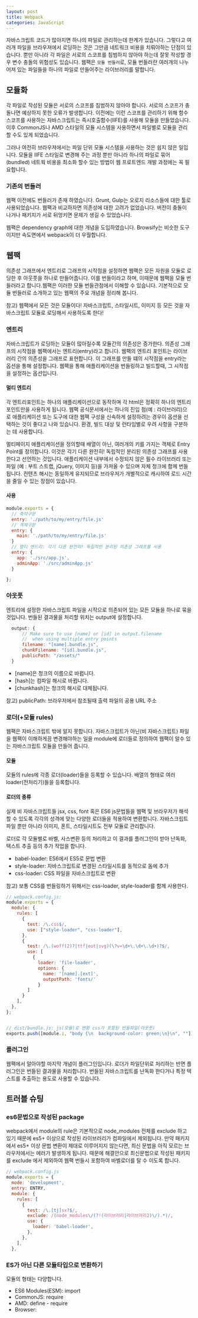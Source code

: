 ```yaml
---
layout: post
title: Webpack
categories: JavaScript
---
```


자바스크립트 코드가 많아지면 하나의 파일로 관리하는데 한계가 있습니다. 그렇다고 여러개 파일을 브라우져에서 로딩하는 것은 그만큼 네트워크 비용을 치뤄야하는 단점이 있습니다. 뿐만 아니라 각 파일은 서로의 스코프를 침범하지 않아야 하는데 잘못 작성할 경우 변수 충돌의 위험성도 있습니다. 웹팩은 `모듈 번들러`로, 모듈 번들러란 여러개의 나누어져 있는 파일들을 하나의 파일로 만들어주는 라이브러리를 말합니다.


## 모듈화

각 파일로 작성된 모듈은 서로의 스코프를 침범하지 않아야 합니다. 서로의 스코프가 충돌나면 예상하지 못한 오류가 발생합니다. 이전에는 이런 스코프를 관리하기 위해 함수 스코프를 사용하는 자바스크립트는 즉시호출함수(IIFE)를 사용해 모듈을 만들었습니다. 이후 CommonJS나 AMD 스타일의 모듈 시스템을 사용하면서 파일별로 모듈을 관리할 수도 있게 되었습니다.

그러나 여전히 브라우져에서는 파일 단위 모듈 시스템을 사용하는 것은 쉽지 않은 일입니다. 모듈을 IIFE 스타일로 변경해 주는 과정 뿐만 아니라 하나의 파일로 묶어(bundled) 네트웍 비용을 최소화 할수 있는 방법이 웹 프로트엔드 개발 과정에는 꼭 필요합니다.

### 기존의 번들러

웹팩 이전에도 번들러가 존재 하였습니다. Grunt, Gulp는 오로지 리소스들에 대한 툴로 사용되었습니다. 웹팩과 비교하자면 의존성에 대한 고려가 없었습니다. 버전이 충돌이 나거나 패키지가 서로 뒤엉키면 문제가 생길 수 있었습니다.

웹팩은 dependency graph에 대한 개념을 도입하였습니다. Browsify는 비슷한 도구이지만 속도면에서 webpack이 더 우월합니다.

## 웹팩

의존성 그래프에서 엔트리로 그래프의 시작점을 설정하면 웹팩은 모든 자원을 모듈로 로딩한 후 아웃풋을 하나로 만들어줍니다. 이를 번들이라고 하며, 이때문에 웹팩을 모듈 번들러라고 합니다.웹팩은 이러한 모듈 번들관점에서 이해할 수 있습니다. 기본적으로 모듈 번들러로 소개하고 있는 웹팩의 주요 개념을 정리해 봅니다.

참고) 웹팩에서 모든 것은 모듈이다! 자바스크립트, 스타일시트, 이미지 등 모든 것을 자바스크립트 모듈로 로딩해서 사용하도록 한다!

### 엔트리

자바스크립트가 로딩하는 모듈이 많아질수록 모듈간의 의존성은 증가한다. 의존성 그래프의 시작점을 웹팩에서는 엔트리(entry)라고 합니다. 웹팩의 엔트리 포인트는 라이브러리 간의 의존성을 그래프로 표현합니다. 이 그래프를 만들 떄의 시작점을 entry라는 옵션을 통해 설정합니다. 웹팩을 통해 애플리케이션을 번들링하고 빌드할때, 그 시작점을 설정하는 옵션입니다.

#### 멀티 엔트리

각 엔트리포인트는 하나의 애플리케이션으로 동작하며 각 html은 정확히 하나의 엔트리포인트만을 사용하게 됩니다. 웹팩 공식문서에서는 하나의 진입 점(예 : 라이브러리)으로 애플리케이션 또는 도구에 대한 웹팩 구성을 신속하게 설정하려는 경우이 옵션을 선택하는 것이 좋다고 나와 있습니다. 환경, 빌드 대상 및 런타임별로 우려 사항을 구분하는 데 사용합니다.

멀티페이지 애플리케이션을 정의할때 배열이 아닌, 여러개의 키를 가지는 객체로 Entry Point를 정의합니다. 이것은 각기 다른 완전히! 독립적인 분리된 의존성 그래프를 사용한다고 선언하는 것입니다. 애플리케이션 내부에서 수정되지 않은 필수 라이브러리 또는 파일 (예 : 부트 스트랩, jQuery, 이미지 등)을 가져올 수 있으며 자체 청크에 함께 번들됩니다. 컨텐츠 해시는 동일하게 유지되므로 브라우저가 개별적으로 캐시하여 로드 시간을 줄일 수 있는 장점이 있습니다.

#### 사용

```js
module.exports = {
  // 축약구문
  entry: './path/to/my/entry/file.js'
  // 객체구문
  entry: {
    main: './path/to/my/entry/file.js'
  }
  // 멀티 엔드리: 각기 다른 완전히! 독립적인 분리된 의존성 그래프를 사용
  entry: {
    app: './src/app.js',
    adminApp: './src/adminApp.js'
  }

};
```

### 아웃풋

엔트리에 설정한 자바스크립트 파일을 시작으로 의존되어 있는 모든 모듈을 하나로 묶을 것입니다. 번들된 결과물을 처리할 위치는 output에 설정합니다.

```js
  output: {
      // Make sure to use [name] or [id] in output.filename
      //  when using multiple entry points
      filename: "[name].bundle.js",
      chunkFilename: "[id].bundle.js",
      publicPath: "/assets/"
  }
```

- [name]은 청크의 이름으로 바뀝니다.
- [hash]는 컴파일 해시로 바뀝니다.
- [chunkhash]는 청크의 해시로 대체됩니다.

참고) publicPath: 브라우저에서 참조될때 출력 파일의 공용 URL 주소

### 로더(+모듈 rules)

웹팩은 자바스크립트 밖에 알지 못합니다. 자바스크립트가 아닌(비 자바스크립트) 파일을 웹팩이 이해하게끔 변경해야하는 일을 module에 로더들로 정의하여 웹팩이 알수 있는 자바스크립트 모듈을 만들어 줍니다.

#### 모듈

모듈의 rules에 각종 로더(loader)들을 등록할 수 있습니다. 배열의 형태로 여러 loader(전처리기)들을 등록합니다.

#### 로더의 종류

실제 비 자바스크립트들 jsx, css, font 혹은 ES6 js문법들을 웹팩 및 브라우저가 해석할 수 있도록 각각의 성격에 맞는 다양한 로더들을 적용하여 변환합니다. 자바스크립트 파일 뿐만 아니라 이미지, 폰트, 스타일시트도 전부 모듈로 관리합니다.

로더로 각 모듈별로 바벨, 사스변환 등의 처리하고 이 결과를 플러그인이 받아 난독화, 텍스트 추출 등의 추가 작업을 합니다.

- babel-loader: ES6에서 ES5로 문법 변환
- style-loader: 자바스크립트로 변경된 스타일시트를 동적으로 돔에 추가
- css-loader: CSS 파일을 자바스크립트로 변환

참고) 보통 CSS를 번들링하기 위해서는 css-loader, style-loader를 함께 사용한다.

```js
// webpack.config.js:
module.exports = {
  module: {
    rules: [
      {
        test: /\.css$/,
        use: ["style-loader", "css-loader"],
      },
      {
        test: /\.(woff(2)?|ttf|eot|svg)(\?v=\d+\.\d+\.\d+)?$/,
        use: [
          {
            loader: 'file-loader',
            options: {
              name: '[name].[ext]',
              outputPath: 'fonts/'
            }
        ]
      }
    ],
  },
};


// dist/bundle.js: js(모듈)로 변환 css가 포함된 번들파일(아웃풋)
exports.push([module.i, "body {\n  background-color: green;\n}\n", ""]);
```

### 플러그인

웹팩에서 알아야할 마지막 개념이 플러그인입니다. 로더가 파일단위로 처리하는 반면 플러그인은 번들된 결과물을 처리합니다. 번들된 자바스크립트를 난독화 한다거나 특정 텍스트를 추출하는 용도로 사용할 수 있습니다.

## 트러블 슈팅

### es6문법으로 작성된 package

webpack에서 module의 rule은 기본적으로 node_modules 전체를 exclude 하고 있기 때문에 es5+ 이상으로 작성된 라이브러리가 컴파일에서 제외됩니다. 만약 패키지에서 es5+ 이상 문법 변환이 제대로 이루어지지 않는다면, 최신 문법을 아직 모르는 브라우저에서는 에러가 발생하게 됩니다. 때문에 해결안으로 최신문법으로 작성된 패키지를 exclude 에서 제외하여 웹팩 번들시 포함하여 바벨로더를 탈 수 이도록 합니다.

```js
// webpack.config.js
module.exports = {
  mode: 'development',
  entry: ENTRY,
  module: {
    rules: [
      {
        test: /\.[tj]sx?$/,
        exclude: /(node_modules\/(?!(라이브러리|라이브러리2)\/).*)/,
        use: {
          loader: 'babel-loader',
        },
      },
    ],
  },
```

### ES가 아닌 다른 모듈타입으로 변환하기

모듈의 형태는 다양합니다.

- ES6 Modules(ESM): import
- CommonJS: require
- AMD: define - require
- Browser: <script src="...">
  (이 외에도 System.js, Require.js 등의 모듈 로더등이 있다)

바벨은 ES6+ code를 ES5로 변경합니다. 기본적으로 바벨에서 사용하는 @babel/preset-env 프리셋을 사용하면 ES모듈로 변환됩니다. modules라는 옵션을 통해 모듈타입을 지정할 수 있습니다.

참고) 진짜 동작하는 것은 babel plugin이다. babel foundation에서는 plugin들을 포함한 번들(plugin들을 모아놓은 파일이라고 생각하면 된다)파일을 포함 preset을 만들었다.

```js
module.exports = {
  presets: [
    [
      "@babel/preset-env",
      {
        targets: {
          browsers: ["last 3 versions", "not ie <= 8"],
        },
        modules: "commonjs",
      },
    ],
    [
      "@babel/preset-typescript",
      {
        isTSX: true,
        allExtensions: true,
        jsxPragma: "h",
      },
    ],
  ],
  plugins: [
    [
      "@babel/transform-react-jsx",
      {
        pragma: "h",
      },
    ],
    "@babel/plugin-proposal-class-properties",
    "@babel/plugin-transform-runtime",
  ],
};
```

commonjs 모듈을 사용하는 패키지는 어떻게 사용할 수 있을까요?

ts와 babel 컴파일 module은 commonjs 로 적용
babel 설정에 es5 문법변환이 필요한 패키지 추가 (reduxjs & queryString 의존성 패키지 포함)

참고) webpack의 treeshaking은 import/export로 이뤄져야하기 때문에 가급적이면 modules 는 ES 모듈방식으로 변환(변환을 하기는 함)!하기 위해 false로 두는 것이 좋다.

```js

module.exports = {
  mode: 'development',
  entry: ENTRY,
  module: {
    rules: [
      {
        test: /\.[tj]sx?$/,
        exclude: /(node_modules)/,
        // TODO: 에러 수정 필요.  “export ‘default’ (imported as ‘queryString’) was not found in ‘query-string’
        // exclude: /node_modules(?!\/query-string)/,
        exclude: /node_modules\/(?!(@reduxjs|query-string|split-on-first|strict-uri-encode)\/).*/,
        use: {
          loader: 'babel-loader',
        },
      },
    ],
  },
  resolve: {
    extensions: ['.js', '.jsx', '.ts', '.tsx'],
    alias: {
      '@': resolve('src'),

  ....

```

## width Typescript

타입스크립트를 사용하는 경우, 이또한 js로의 변환이 필요합니다. 만약 js문법을 변환해야 한다면 바벨을 통해 또한번의 변환이 필요합니다. 두 개의 컴파일러(타입스크립트와 바벨)를 함께 엮어 사용하는 것은 쉬운 일이 아닙니다.

- 컴파일 흐름: TS > TS Compiler > JS > Babel > JS (again).

Typescript를 컴파일 시키는 방법으로는 3가지 정도의 방법이 있습니다.

- ts-loader
- awesome-typescript-loader
- babel-loader에 typescript-preset를 얻는 방법

```js
// webpack.config.js
module.exports = {
  module: {
    rules: [
      { test: /\.css$/, use: "css-loader" },
      { test: /\.ts$/, use: "ts-loader" },
    ],
  },
};
```

## 웹팩의 장점

webpack을 써야 하는 이유는 다음과 같습니다.

- 다른 module bundler에 비해 performance가 우수합니다.
- Code Split: chunk 단위로 의존성 트리를 동기적, 비동기적으로 분할할 수 있습니다.
- Loader가 존재하여 다른 리소스를 순수 JavaScript로 변환하고 모든 리소스에 대한 모듈을 구성해 줍니다.
- babel을 사용하여 ES6와 같이 브라우저에서 지원되지 않는 script code를 변환하여 사용할 수 있습니다.
- 3rd-party library에 대해 모듈로 통합하는 기능을 제공합니다.
- module bundler의 대부분의 기능을 사용자가 커스터마이징하여 사용할 수 있습니다.
- 다양한 플러그인을 제공합니다.

참고) chunk란 코드 혹은 모듈을 묶은 하나의 단위로 정의하였습니다.

## 정리

웹팩은 모듈 번들러입니다. 엔트리를 통해 의존성 그래프의 시작점을 정하고, 아웃풋으로 산출물이 되는 번들위치를 설정합니다. 로더는, 컴파일(번들링과정)시점에서 참고(전처리)를 하여 변환을 만들어내고 플러그인을 번들된 결과를 한번 더 읽어들여 어떤 일을 처리 합니다.

---

해당 내용은 다음 글을 참고 하였습니다.

- https://jeonghwan-kim.github.io/js/2017/05/15/webpack.html
- https://ibrahimovic.tistory.com/52
- https://velog.io/@pop8682/%EB%B2%88%EC%97%AD-%EC%99%9C-babel-preset%EC%9D%B4-%ED%95%84%EC%9A%94%ED%95%98%EA%B3%A0-%EC%99%9C-%ED%95%84%EC%9A%94%ED%95%9C%EA%B0%80-yhk03drm7q
- https://haviyj.tistory.com/17
